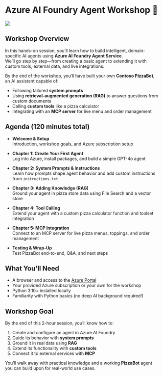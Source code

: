 # Azure AI Foundry Agent Workshop 🚀  

![](banner.png)

## Workshop Overview  

In this hands-on session, you’ll learn how to build intelligent, domain-specific AI agents using **Azure AI Foundry Agent Service**.  
We’ll go step by step—from creating a basic agent to extending it with custom tools, external data, and live integrations.  

By the end of the workshop, you’ll have built your own **Contoso PizzaBot**, an AI assistant capable of:  
- Following tailored **system prompts**  
- Using **retrieval-augmented generation (RAG)** to answer questions from custom documents  
- Calling **custom tools** like a pizza calculator  
- Integrating with an **MCP server** for live menu and order management  

## Agenda (120 minutes total)  

- **Welcome & Setup**  
  Introduction, workshop goals, and Azure subscription setup  

- **Chapter 1: Create Your First Agent**  
  Log into Azure, install packages, and build a simple GPT-4o agent  

- **Chapter 2: System Prompts & Instructions**  
  Learn how prompts shape agent behavior and add custom instructions from `instructions.txt`  

- **Chapter 3: Adding Knowledge (RAG)**  
  Ground your agent in pizza store data using File Search and a vector store  

- **Chapter 4: Tool Calling**  
  Extend your agent with a custom pizza calculator function and toolset integration  

- **Chapter 5: MCP Integration**  
  Connect to an MCP server for live pizza menus, toppings, and order management  

- **Testing & Wrap-Up**  
  Test PizzaBot end-to-end, Q&A, and next steps  

## What You’ll Need  

- A browser and access to the [Azure Portal](https://portal.azure.com)  
- Your provided Azure subscription or your own for the workshop  
- Python 3.10+ installed locally  
- Familiarity with Python basics (no deep AI background required!)  

## Workshop Goal  

By the end of this 2-hour session, you’ll know how to:  
1. Create and configure an agent in Azure AI Foundry  
2. Guide its behavior with **system prompts**  
3. Ground it in real data using **RAG**  
4. Extend its functionality with **custom tools**  
5. Connect it to external services with **MCP**  

You’ll walk away with practical knowledge and a working **PizzaBot** agent you can build upon for real-world use cases.  
